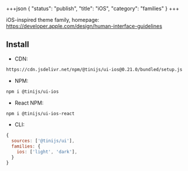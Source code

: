 +++json
{
  "status": "publish",
  "title": "iOS",
  "category": "families"
}
+++

iOS-inspired theme family, homepage: <https://developer.apple.com/design/human-interface-guidelines>

## Install

- CDN:

```txt
https://cdn.jsdelivr.net/npm/@tinijs/ui-ios@0.21.0/bundled/setup.js
```

- NPM:

```bash
npm i @tinijs/ui-ios
```

- React NPM:

```bash
npm i @tinijs/ui-ios-react
```

- CLI:

```js
{
  sources: ['@tinijs/ui'],
  families: {
    ios: ['light', 'dark'],
  }
}
```
